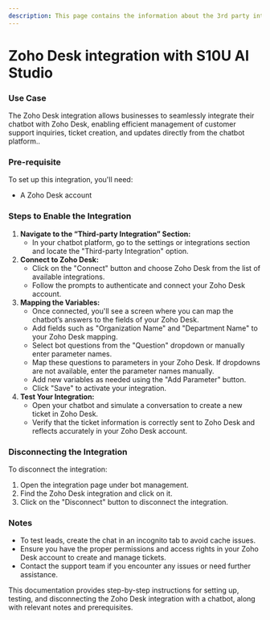 ```yaml
---
description: This page contains the information about the 3rd party integrations.
---
```


# Zoho Desk integration with S10U AI Studio

### Use Case

The Zoho Desk integration allows businesses to seamlessly integrate their chatbot with Zoho Desk, enabling efficient management of customer support inquiries, ticket creation, and updates directly from the chatbot platform..

### Pre-requisite

To set up this integration, you'll need:

* A Zoho Desk account

### Steps to Enable the Integration

1. **Navigate to the “Third-party Integration” Section:**
   * In your chatbot platform, go to the settings or integrations section and locate the "Third-party Integration" option.
2. **Connect to Zoho Desk:**
   * Click on the "Connect" button and choose Zoho Desk from the list of available integrations.
   * Follow the prompts to authenticate and connect your Zoho Desk account.
3. **Mapping the Variables:**
   * Once connected, you'll see a screen where you can map the chatbot’s answers to the fields of your Zoho Desk.
   * Add fields such as "Organization Name" and "Department Name" to your Zoho Desk mapping.
   * Select bot questions from the "Question" dropdown or manually enter parameter names.
   * Map these questions to parameters in your Zoho Desk. If dropdowns are not available, enter the parameter names manually.
   * Add new variables as needed using the "Add Parameter" button.
   * Click "Save" to activate your integration.
4. **Test Your Integration:**
   * Open your chatbot and simulate a conversation to create a new ticket in Zoho Desk.
   * Verify that the ticket information is correctly sent to Zoho Desk and reflects accurately in your Zoho Desk account.

### Disconnecting the Integration

To disconnect the integration:

1. Open the integration page under bot management.
2. Find the Zoho Desk integration and click on it.
3. Click on the "Disconnect" button to disconnect the integration.

### Notes

* To test leads, create the chat in an incognito tab to avoid cache issues.
* Ensure you have the proper permissions and access rights in your Zoho Desk account to create and manage tickets.
* Contact the support team if you encounter any issues or need further assistance.

This documentation provides step-by-step instructions for setting up, testing, and disconnecting the Zoho Desk integration with a chatbot, along with relevant notes and prerequisites.
